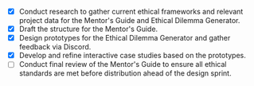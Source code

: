 - [x] Conduct research to gather current ethical frameworks and relevant project data for the Mentor's Guide and Ethical Dilemma Generator.
- [x] Draft the structure for the Mentor's Guide.
- [x] Design prototypes for the Ethical Dilemma Generator and gather feedback via Discord.
- [x] Develop and refine interactive case studies based on the prototypes.
- [ ] Conduct final review of the Mentor's Guide to ensure all ethical standards are met before distribution ahead of the design sprint.